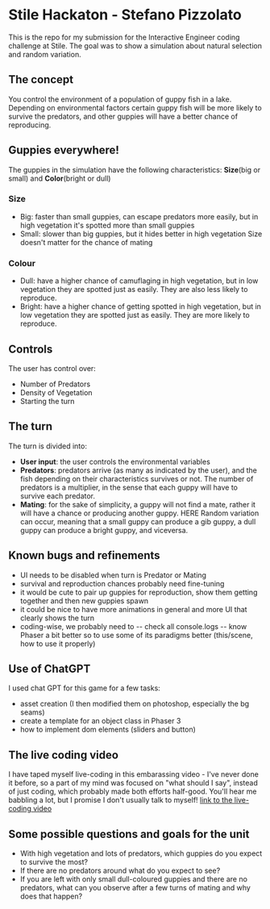 # Stile Hackaton - Stefano Pizzolato

This is the repo for my submission for the Interactive Engineer coding challenge at Stile.
The goal was to show a simulation about natural selection and random variation.

## The concept

You control the environment of a population of guppy fish in a lake.
Depending on environmental factors certain guppy fish will be more likely to survive the predators, and other guppies will have a better chance of reproducing.

## Guppies everywhere!

The guppies in the simulation have the following characteristics: **Size**(big or small) and **Color**(bright or dull)

### Size

- Big: faster than small guppies, can escape predators more easily, but in high vegetation it's spotted more than small guppies
- Small: slower than big guppies, but it hides better in high vegetation
Size doesn't matter for the chance of mating

### Colour

- Dull: have a higher chance of camuflaging in high vegetation, but in low vegetation they are spotted just as easily. They are also less likely to reproduce.
- Bright: have a higher chance of getting spotted in high vegetation, but in low vegetation they are spotted just as easily.
They are more likely to reproduce.

## Controls

The user has control over:
- Number of Predators
- Density of Vegetation
- Starting the turn

## The turn

The turn is divided into:
- **User input**: the user controls the environmental variables
- **Predators**: predators arrive (as many as indicated by the user), and the fish depending on their characteristics survives or not. The number of predators is a multiplier, in the sense that each guppy will have to survive each predator.
- **Mating**: for the sake of simplicity, a guppy will not find a mate, rather it will have a chance or producing another guppy. HERE Random variation can occur, meaning that a small guppy can produce a gib guppy, a dull guppy can produce a bright guppy, and viceversa.

## Known bugs and refinements

- UI needs to be disabled when turn is Predator or Mating
- survival and reproduction chances probably need fine-tuning
- it would be cute to pair up guppies for reproduction, show them getting together and then new guppies spawn
- it could be nice to have more animations in general and more UI that clearly shows the turn
- coding-wise, we probably need to 
-- check all console.logs
-- know Phaser a bit better so to use some of its paradigms better (this/scene, how to use it properly)

## Use of ChatGPT

I used chat GPT for this game for a few tasks:
- asset creation (I then modified them on photoshop, especially the bg seams)
- create a template for an object class in Phaser 3
- how to implement dom elements (sliders and button)

## The live coding video

I have taped myself live-coding in this embarassing video - I've never done it before, so a part of my mind was focused on "what should I say", instead of just coding, which probably made both efforts half-good. You'll hear me babbling a lot, but I promise I don't usually talk to myself!
[link to the live-coding video](https://youtu.be/S134PkrwMUo)


## Some possible questions and goals for the unit

- With high vegetation and lots of predators, which guppies do you expect to survive the most?
- If there are no predators around what do you expect to see?
- If you are left with only small dull-coloured guppies and there are no predators, what can you observe after a few turns of mating and why does that happen?






